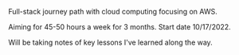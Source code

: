 Full-stack journey path with cloud computing focusing on AWS.

Aiming for 45-50 hours a week for 3 months. Start date 10/17/2022.

Will be taking notes of key lessons I've learned along the way.
